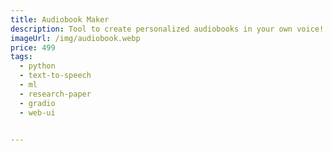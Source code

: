 ```yaml
---
title: Audiobook Maker
description: Tool to create personalized audiobooks in your own voice!
imageUrl: /img/audiobook.webp
price: 499
tags:
  - python
  - text-to-speech
  - ml
  - research-paper
  - gradio
  - web-ui


---
```



